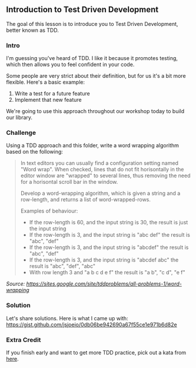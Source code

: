 ## Introduction to Test Driven Development

The goal of this lesson is to introduce you to Test Driven Development, better known as TDD.

### Intro

I'm guessing you've heard of TDD. I like it because it promotes testing, which then allows you to feel confident in your code.

Some people are very strict about their definition, but for us it's a bit more flexible. Here's a basic example:

1. Write a test for a future feature
2. Implement that new feature

We're going to use this approach throughout our workshop today to build our library.

### Challenge

Using a TDD approach and this folder, write a word wrapping algorithm based on the following:

> In text editors you can usually find a configuration setting named "Word wrap". When checked, lines that do not fit horisontally in the editor window are "wrapped" to several lines, thus removing the need for a horisontal scroll bar in the window.
>
> Develop a word-wrapping algorithm, which is given a string and a row-length, and returns a list of word-wrapped-rows.
>
> Examples of behaviour:
>
> - If the row-length is 60, and the input string is 30, the result is just the input string
> - If the row-length is 3, and the input string is "abc def" the result is "abc", "def"
> - If the row-length is 3, and the input string is "abcdef" the result is "abc", "def"
> - If the row-length is 3, and the input string is "abcdef abc" the result is "abc", "def", "abc"
> - With row length 3 and "a b c d e f" the result is "a b", "c d", "e f"

_Source: https://sites.google.com/site/tddproblems/all-problems-1/word-wrapping_

### Solution

Let's share solutions. Here is what I came up with: https://gist.github.com/jsjoeio/0db06be942690a67f55ce1e971b6d82e

### Extra Credit

If you finish early and want to get more TDD practice, pick out a kata from [here](https://sites.google.com/site/tddproblems/all-problems-1).
